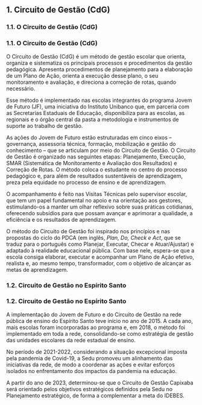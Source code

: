 ## 1. Circuito de Gestão (CdG)

### 1.1. O Circuito de Gestão (CdG)
### 1.1. O Circuito de Gestão (CdG)

O Circuito de Gestão (CdG) é um método de gestão escolar que orienta, organiza e sistematiza os principais processos e procedimentos da gestão pedagógica. Apresenta procedimentos de planejamento para a elaboração de um Plano de Ação, orienta a execução desse plano, o seu monitoramento e avaliação, e direciona a correção de rotas, quando necessário.

Esse método é implementado nas escolas integrantes do programa Jovem de Futuro (JF), uma iniciativa do Instituto Unibanco que, em parceria com as Secretarias Estaduais de Educação, disponibiliza para as escolas, as regionais e o órgão central da pasta a metodologia e instrumentos de suporte ao trabalho de gestão.

As ações do Jovem de Futuro estão estruturadas em cinco eixos – governança, assessoria técnica, formação, mobilização e gestão do conhecimento – que se articulam por meio do Circuito de Gestão. O Circuito de Gestão é organizado nas seguintes etapas: Planejamento, Execução, SMAR (Sistemática de Monitoramento e Avaliação dos Resultados) e Correção de Rotas. O método coloca o estudante no centro do processo pedagógico e, para além de resultados sustentáveis de aprendizagem, preza pela equidade no processo de ensino e de aprendizagem.

O acompanhamento é feito nas Visitas Técnicas pelo supervisor escolar, que tem um papel fundamental no apoio e na orientação aos gestores, estimulando-os a manter um olhar reflexivo sobre suas práticas cotidianas, oferecendo subsídios para que possam avançar e aprimorar a qualidade, a eficiência e os resultados de aprendizagem.

O método do Circuito de Gestão foi inspirado nos princípios e nas propostas do ciclo do PDCA (em inglês, _Plan, Do, Check e Act_, que se traduz para o português como Planejar, Executar, Checar e Atuar/Ajustar) e adaptado à realidade educacional pública. Com base nele, espera-se que a escola consiga elaborar, executar e acompanhar um Plano de Ação efetivo, realista e, ao mesmo tempo, transformador, com o objetivo de alcançar as metas de aprendizagem.

### 1.2. Circuito de Gestão no Espírito Santo
### 1.2. Circuito de Gestão no Espírito Santo

A implementação do Jovem de Futuro e do Circuito de Gestão na rede pública de ensino do Espírito Santo teve início no ano de 2015. A cada ano, mais escolas foram incorporadas ao programa e, em 2018, o método foi implementado em toda a rede, consolidando-se como estratégia de gestão das unidades escolares da rede estadual de ensino.

No período de 2021-2022, considerando a situação excepcional imposta pela pandemia de Covid-19, a Sedu promoveu um alinhamento das iniciativas da rede, de modo a coordenar as ações e evitar esforços isolados no enfrentamento dos impactos da pandemia na educação.

A partir do ano de 2023, determinou-se que o Circuito de Gestão Capixaba será orientado pelos objetivos estratégicos definidos pela Sedu no Planejamento estratégico, de forma a complementar a meta do IDEBES.